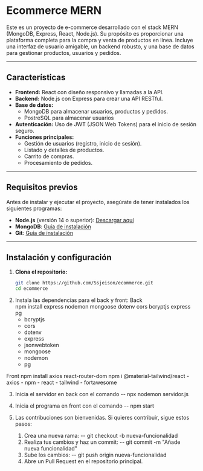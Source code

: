 # Ecommerce MERN

Este es un proyecto de e-commerce desarrollado con el stack MERN (MongoDB, Express, React, Node.js). Su propósito es proporcionar una plataforma completa para la compra y venta de productos en línea. Incluye una interfaz de usuario amigable, un backend robusto, y una base de datos para gestionar productos, usuarios y pedidos.

---

## Características

- **Frontend:** React con diseño responsivo y llamadas a la API.
- **Backend:** Node.js con Express para crear una API RESTful.
- **Base de datos:**
    - MongoDB para almacenar usuarios, productos y pedidos.
    - PostreSQL para almacenar usuarios
- **Autenticación:** Uso de JWT (JSON Web Tokens) para el inicio de sesión seguro.
- **Funciones principales:**
  - Gestión de usuarios (registro, inicio de sesión).
  - Listado y detalles de productos.
  - Carrito de compras.
  - Procesamiento de pedidos.

---

## Requisitos previos

Antes de instalar y ejecutar el proyecto, asegúrate de tener instalados los siguientes programas:

- **Node.js** (versión 14 o superior): [Descargar aquí](https://nodejs.org/)
- **MongoDB**: [Guía de instalación](https://www.mongodb.com/docs/manual/installation/)
- **Git**: [Guía de instalación](https://git-scm.com/book/en/v2/Getting-Started-Installing-Git)

---

## Instalación y configuración

1. **Clona el repositorio:**
   ```bash
   git clone https://github.com/Ssjeison/ecommerce.git
   cd ecommerce

2. Instala las dependencias para el back y front:
Back  
npm install express nodemon mongoose dotenv cors bcryptjs express pg
    - bcryptjs
    - cors
    - dotenv
    - express
    - jsonwebtoken
    - mongoose
    - nodemon
    - pg
  
Front
npm install axios react-router-dom npm i @material-tailwind/react
    - axios
    - npm
    - react
    - tailwind
    - fortawesome
    
3. Inicia el servidor en back con el comando
   -- npx nodemon servidor.js

4. Inicia el programa en front con el comando
   -- npm start

5. Las contribuciones son bienvenidas. Si quieres contribuir, sigue estos pasos:
    
    1. Crea una nueva rama:
        -- git checkout -b nueva-funcionalidad
    2. Realiza tus cambios y haz un commit:
        -- git commit -m "Añade nueva funcionalidad"
    3. Sube los cambios:
        -- git push origin nueva-funcionalidad
    4. Abre un Pull Request en el repositorio principal.

